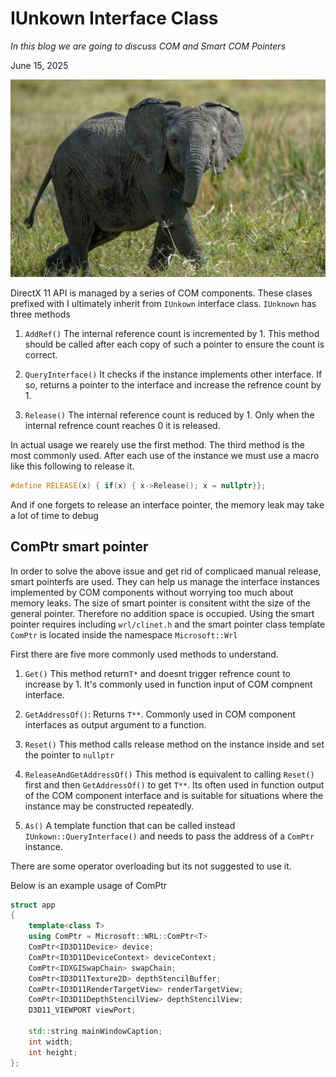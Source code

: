 # IUnkown Interface Class

*In this blog we are going to discuss COM and Smart COM Pointers*

June 15, 2025

![com](../assets/com.jpg)

DirectX 11 API is managed by a series of COM components. These clases prefixed with I ultimately inherit from `IUnkown` interface class. `IUnknown` has three methods

1. `AddRef()` The internal reference count is incremented by 1. This method should be called after each copy of such a pointer to ensure the count is correct.

2. `QueryInterface()` It checks if the instance implements other interface. If so, returns a pointer to the interface and increase the refrence count by 1.

3. `Release()` The internal reference count is reduced by 1. Only when the internal refrence count reaches 0 it is released.

In actual usage we rearely use the first method. The third method is the most commonly used. After each use of the instance we must use a macro like this following to release it.

```cpp
#define RELEASE(x) { if(x) { x->Release(); x = nullptr}};
```

And if one forgets to release an interface pointer, the memory leak may take a lot of time to debug

## ComPtr smart pointer

In order to solve the above issue and get rid of complicaed manual release, smart pointerfs are used. They can help us manage the interface instances implemented by COM components without worrying too much about memory leaks. The size of smart pointer is consitent witht the size of the general pointer. Therefore no addition space is occupied. Using the smart pointer requires including `wrl/clinet.h` and the smart pointer class template `ComPtr` is located inside the namespace `Microsoft::Wrl`

First there are five more commonly used methods to understand.

1. `Get()` This method return`T*` and doesnt trigger refrence count to increase by 1. It's commonly used in function input of COM compnent interface.

2. `GetAddressOf()`: Returns `T**`. Commonly used in COM component interfaces as output argument to a function.

3. `Reset()` This method calls release method on the instance inside and set the pointer to `nullptr`

4. `ReleaseAndGetAddressOf()` This method is equivalent to calling `Reset()` first and then `GetAddressOf()` to get `T**`. Its often used in function output of the COM component interface and is suitable for situations where the instance may be constructed repeatedly.

5. `As()` A template function that can be called instead `IUnkown::QueryInterface()` and needs to pass the address of a `ComPtr` instance.

There are some operator overloading but its not suggested to use it.  

Below is an example usage of ComPtr

```cpp
struct app
{
    template<class T>
    using ComPtr = Microsoft::WRL::ComPtr<T>
    ComPtr<ID3D11Device> device;
    ComPtr<ID3D11DeviceContext> deviceContext;
    ComPtr<IDXGISwapChain> swapChain;
    ComPtr<ID3D11Texture2D> depthStencilBuffer;
    ComPtr<ID3D11RenderTargetView> renderTargetView;
    ComPtr<ID3D11DepthStencilView> depthStencilView;
    D3D11_VIEWPORT viewPort;

    std::string mainWindowCaption;
    int width;
    int height;
};
```
